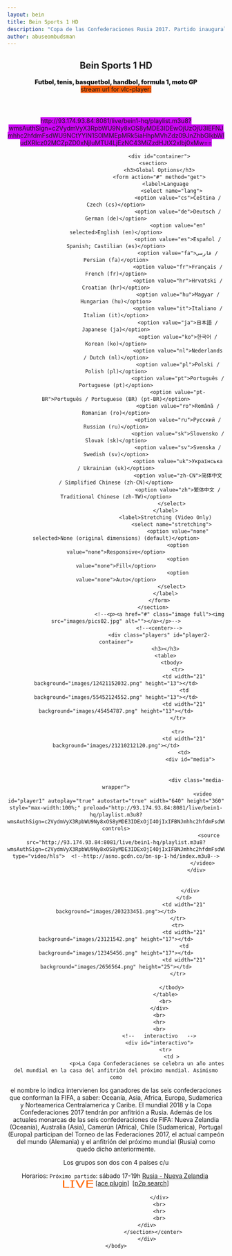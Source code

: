 ```yaml
---
layout: bein
title: Bein Sports 1 HD
description: "Copa de las Confederaciones Rusia 2017. Partido inaugural sábad0 kl 17-19 hs live stream beIN Sports. Rusia - Nueva Zelandia. Bein Sports are sports channels with live sending."
author: abuseombudsman
---
```


<html>
	<head>
		<title>Bein Sports 1 HD</title>
		<meta name="keywords" content="bein sports,bein,bein sports channels,free iptv channels,free iptv,live sending,confederations cup,confederations cup 2017,Rusia 2017 confederations cup,live streams,confederations cup live,bein live stream,bein confederations cup live." />
	</head>
	<body>
<div id="content" class="9u skel-cell-important">
							<center><section>
								<header>
									<h1> Bein Sports 1 HD</h1>
									<span class="byline" style="font-weight:900;">Futbol, tenis, basquetbol, handbol, formula 1, moto GP</span>
									<center><span style="background-color:#f65b06;">stream url for vlc-player: </span></center>
								</header>
								<span style="background-color:#cc06f6;">http://93.174.93.84:8081/live/bein1-hq/playlist.m3u8?wmsAuthSign=c2VydmVyX3RpbWU9Ny8xOS8yMDE3IDEwOjUzOjU3IEFNJmhhc2hfdmFsdWU9NCtYYlN1S0lMMEpMRk5iaHhpMVhZdz09JnZhbGlkbWludXRlcz02MCZpZD0xNjIuMTU4LjEzNC43MiZzdHJtX2xlbj0xMw==</span>

								<div id="container">
							<section>
								<h3>Global Options</h3>
								<form action="#" method="get">
									<label>Language
										<select name="lang">
											<option value="cs">Čeština / Czech (cs)</option>
											<option value="de">Deutsch / German (de)</option>
											<option value="en" selected>English (en)</option>
											<option value="es">Español / Spanish; Castilian (es)</option>
											<option value="fa">فارسی / Persian (fa)</option>
											<option value="fr">Français / French (fr)</option>
											<option value="hr">Hrvatski / Croatian (hr)</option>
											<option value="hu">Magyar / Hungarian (hu)</option>
											<option value="it">Italiano / Italian (it)</option>
											<option value="ja">日本語 / Japanese (ja)</option>
											<option value="ko">한국어 / Korean (ko)</option>
											<option value="nl">Nederlands / Dutch (nl)</option>
											<option value="pl">Polski / Polish (pl)</option>
											<option value="pt">Português / Portuguese (pt)</option>
											<option value="pt-BR">Português / Portuguese (BR) (pt-BR)</option>
											<option value="ro">Română / Romanian (ro)</option>
											<option value="ru">Русский / Russian (ru)</option>
											<option value="sk">Slovensko / Slovak (sk)</option>
											<option value="sv">Svenska / Swedish (sv)</option>
											<option value="uk">Українська / Ukrainian (uk)</option>
											<option value="zh-CN">简体中文 / Simplified Chinese (zh-CN)</option>
											<option value="zh">繁体中文 / Traditional Chinese (zh-TW)</option>
										</select>
									</label>
									<label>Stretching (Video Only)
										<select name="stretching">
											<option value="none" selected>None (original dimensions) (default)</option>
											<option value="none">Responsive</option>
											<option value="none">Fill</option>
											<option value="none">Auto</option>
										</select>
									</label>
								</form>
							</section>
								<!--<p><a href="#" class="image full"><img src="images/pics02.jpg" alt=""></a></p>-->
								<!--<center>-->
								<div class="players" id="player2-container">
									<h3></h3>
									<table>
										<tbody>
											<tr>
												<td width="21" background="images/12421152032.png" height="13"></td>
												<td background="images/55452124552.png" height="13"></td>
												<td width="21" background="images/45454787.png" height="13"></td>
											</tr>

											<tr>
												<td width="21" background="images/21210212120.png"></td>
												<td>
													<div id="media">


														<div class="media-wrapper">
															<video id="player1" autoplay="true" autostart="true" width="640" height="360" style="max-width:100%;" preload="http://93.174.93.84:8081/live/bein1-hq/playlist.m3u8?wmsAuthSign=c2VydmVyX3RpbWU9Ny8xOS8yMDE3IDExOjI4OjIxIFBNJmhhc2hfdmFsdWU9UWRmM3VMTEV6dzRtemRaVFpIaW44Zz09JnZhbGlkbWludXRlcz02MCZpZD0xNjIuMTU4LjEzNC43MiZzdHJtX2xlbj0xMw==" controls>
																<source src="http://93.174.93.84:8081/live/bein1-hq/playlist.m3u8?wmsAuthSign=c2VydmVyX3RpbWU9Ny8xOS8yMDE3IDExOjI4OjIxIFBNJmhhc2hfdmFsdWU9UWRmM3VMTEV6dzRtemRaVFpIaW44Zz09JnZhbGlkbWludXRlcz02MCZpZD0xNjIuMTU4LjEzNC43MiZzdHJtX2xlbj0xMw==" type="video/hls">  <!--http://asno.gcdn.co/bn-sp-1-hd/index.m3u8-->
															</video>
														</div>


													</div>
												</td>
												<td width="21" background="images/203233451.png"></td>
											</tr>
											<tr>
												<td width="21" background="images/23121542.png" height="17"></td>
												<td background="images/12345456.png" height="17"></td>
												<td width="21" background="images/2656564.png" height="25"></td>
											</tr>

										</tbody>
									</table>
									<br>
								</div>
								<br>
								<hr>
								<br>
								<!--   interactivo   -->
								<div id="interactivo">
									<tr>
										<td >
				 		<p>La Copa Confederaciones se celebra un año antes del mundial en la casa del anfitriòn del próximo mundial. Asimismo como
   el nombre lo indica intervienen los ganadores de las seis confederaciones que conforman la FIFA, a saber: Oceanía, Asia,
   Africa, Europa, Sudamerica y Norteamerica Centralamerica y Caribe. El mundial 2018 y la Copa Confederaciones 2017 tendrán por
   anfitrión a Rusia. Además de los actuales monarcas de las seis confederaciones de FIFA: Nueva Zelandia (Oceanía), Australia
   (Asia), Camerún (Africa), Chile (Sudamerica), Portugal (Europa) participan del Torneo de las Federaciones 2017, el actual
   campeón del mundo (Alemania) y el anfitrión del próximo mundial (Rusia) como quedo dicho anteriormente.</p>

<p>Los grupos son dos con 4 países c/u</p>

<td><span style="margin-right:5px;">Horarios: <code>Próximo partido</code>: sábado 17-19h <a href="https://www.google.nl/search?q=google&rlz=1C1GCEA_enSE747SE747&oq=google&aqs=chrome..69i57j0l2j69i60l3.3256j0j8&sourceid=chrome&ie=UTF-8#q=google&p2p=1">Rusia - Nueva Zelandia</a></span></td><td><a href="https://www.google.nl/search?q=google&rlz=1C1GCEA_enSE747SE747&oq=google&aqs=chrome..69i57j0l2j69i60l3.3256j0j8&sourceid=chrome&ie=UTF-8#q=google&p2p=1"><span><img src="images/live.png" width="70px" style="vertical-align:-5px;margin-right:5px;"></span></a></td><td><a href="//acestream.org"><span style="margin-right:7px;">[ace plugin]</span></a></td><td><a href="//awe.acestream.me/scripts/acestream/P2P_Search"><span>[p2p search]</span></a></td>
									</td>	
									</tr>
									
								</div>
								<br>
								<hr>
								<br>
						</div>
							</section></center>
						</div>
	</body>
</html>